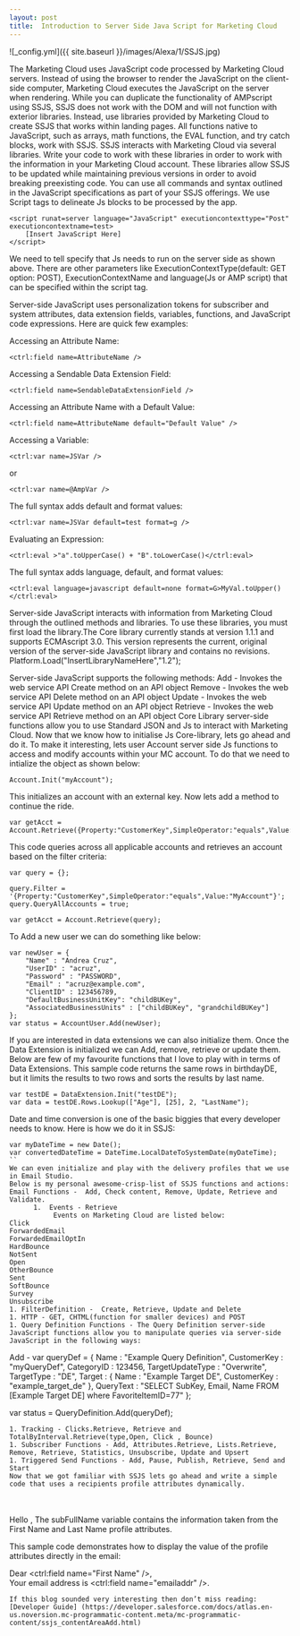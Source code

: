 ```yaml
---
layout: post
title:  Introduction to Server Side Java Script for Marketing Cloud 
---
```

![_config.yml]({{ site.baseurl }}/images/Alexa/1/SSJS.jpg)

The Marketing Cloud uses JavaScript code processed by Marketing Cloud servers. Instead of using the browser to render the JavaScript on the client-side computer, Marketing Cloud executes the JavaScript on the server when rendering. While you can duplicate the functionality of AMPscript using SSJS, SSJS does not work with the DOM and will not function with exterior libraries. Instead, use libraries provided by Marketing Cloud to create SSJS that works within landing pages. All functions native to JavaScript, such as arrays, math functions, the EVAL function, and try catch blocks, work with SSJS. SSJS interacts with Marketing Cloud via several libraries. Write your code to work with these libraries in order to work with the information in your Marketing Cloud account. These libraries allow SSJS to be updated while maintaining previous versions in order to avoid breaking preexisting code. You can use all commands and syntax outlined in the JavaScript specifications as part of your SSJS offerings. We use Script tags to delineate Js blocks to be processed by the app. 
```
<script runat=server language="JavaScript" executioncontexttype="Post" executioncontextname=test>
    [Insert JavaScript Here]
</script>
```
We need to tell specify that Js needs to run on the server side as shown above. There are other parameters like ExecutionContextType(default: GET option: POST), ExecutionContextName and language(Js or AMP script) that can be specified within the script tag. 

Server-side JavaScript uses personalization tokens for subscriber and system attributes, data extension fields, variables, functions, and JavaScript code expressions. Here are quick few examples:

Accessing an Attribute Name:
```
<ctrl:field name=AttributeName />
```
Accessing a Sendable Data Extension Field:
```
<ctrl:field name=SendableDataExtensionField />
```
Accessing an Attribute Name with a Default Value:
```
<ctrl:field name=AttributeName default="Default Value" />
```
Accessing a Variable:
```
<ctrl:var name=JSVar />
```
or
```
<ctrl:var name=@AmpVar />
```

The full syntax adds default and format values:
```
<ctrl:var name=JSVar default=test format=g />
```

Evaluating an Expression:
```
<ctrl:eval >"a".toUpperCase() + "B".toLowerCase()</ctrl:eval>
```
The full syntax adds language, default, and format values:
```
<ctrl:eval language=javascript default=none format=G>MyVal.toUpper()</ctrl:eval>
```
Server-side JavaScript interacts with information from Marketing Cloud through the outlined methods and libraries. To use these libraries, you must first load the library.The Core library currently stands at version 1.1.1 and supports ECMAscript 3.0. This version represents the current, original version of the server-side JavaScript library and contains no revisions.
Platform.Load("InsertLibraryNameHere","1.2");

Server-side JavaScript supports the following methods:
Add - Invokes the web service API Create method on an API object
Remove - Invokes the web service API Delete method on an API object
Update - Invokes the web service API Update method on an API object
Retrieve - Invokes the web service API Retrieve method on an API object
Core Library server-side functions allow you to use Standard JSON and Js to interact with Marketing Cloud. Now that we know how to initialise Js Core-library, lets go ahead and do it. To make it interesting, lets user Account server side Js functions to access and modify accounts within your MC account. To do that we need to intialize the object as shown below:
```
Account.Init("myAccount");
```
This initializes an account with an external key. Now lets add a method to continue the ride.
```
var getAcct = Account.Retrieve({Property:"CustomerKey",SimpleOperator:"equals",Value:"MyAccount"});
```
This code queries across all applicable accounts and retrieves an account based on the filter criteria:
```
var query = {};

query.Filter = '{Property:"CustomerKey",SimpleOperator:"equals",Value:"MyAccount"}';
query.QueryAllAccounts = true;

var getAcct = Account.Retrieve(query);
```

To Add a new user we can do something like below:
```
var newUser = {
    "Name" : "Andrea Cruz",
    "UserID" : "acruz",
    "Password" : "PASSWORD",
    "Email" : "acruz@example.com",
    "ClientID" : 123456789,
    "DefaultBusinessUnitKey": "childBUKey",
    "AssociatedBusinessUnits" : ["childBUKey", "grandchildBUKey"]
};
var status = AccountUser.Add(newUser);
```
If you are interested in data extensions we can also initialize them. Once the Data Extension is initialized we can Add, remove, retrieve or update them.  Below are few of my favourite functions that I love to play with in terms of Data Extensions. 
This sample code returns the same rows in birthdayDE, but it limits the results to two rows and sorts the results by last name.

```
var testDE = DataExtension.Init("testDE");
var data = testDE.Rows.Lookup(["Age"], [25], 2, "LastName");
```
Date and time conversion is one of the basic biggies that every developer needs to know. Here is how we do it in SSJS:

```
var myDateTime = new Date();
var convertedDateTime = DateTime.LocalDateToSystemDate(myDateTime);
``
We can even initialize and play with the delivery profiles that we use in Email Studio.
Below is my personal awesome-crisp-list of SSJS functions and actions:
Email Functions -  Add, Check content, Remove, Update, Retrieve and Validate. 
      1.  Events - Retrieve 
           Events on Marketing Cloud are listed below:
Click
ForwardedEmail
ForwardedEmailOptIn
HardBounce
NotSent
Open
OtherBounce
Sent
SoftBounce
Survey
Unsubscribe
1. FilterDefinition -  Create, Retrieve, Update and Delete 
1. HTTP - GET, CHTML(function for smaller devices) and POST
1. Query Definition Functions - The Query Definition server-side JavaScript functions allow you to manipulate queries via server-side JavaScript in the following ways:
```
Add - var queryDef = {
    Name : "Example Query Definition",
    CustomerKey : "myQueryDef",
    CategoryID : 123456,
    TargetUpdateType : "Overwrite",
    TargetType : "DE",
    Target : {
        Name : "Example Target DE",
        CustomerKey : "example_target_de"
    },
    QueryText : "SELECT SubKey, Email, Name FROM [Example Target DE] where FavoriteItemID=77"
};

var status = QueryDefinition.Add(queryDef);
```
1. Tracking - Clicks.Retrieve, Retrieve and TotalByInterval.Retrieve(type,Open, Click , Bounce)
1. Subscriber Functions - Add, Attributes.Retrieve, Lists.Retrieve, Remove, Retrieve, Statistics, Unsubscribe, Update and Upsert
1. Triggered Send Functions - Add, Pause, Publish, Retrieve, Send and Start
Now that we got familiar with SSJS lets go ahead and write a simple code that uses a recipients profile attributes dynamically.
```
<script runat=server>
    var subFullName = Platform.Recipient.GetAttributeValue("First Name") + " " + Platform.Recipient.GetAttributeValue("Last Name");
</script>
<br />
<br />
Hello <ctrl:var name="subFullName" />,
The subFullName variable contains the information taken from the First Name and Last Name profile attributes.

This sample code demonstrates how to display the value of the profile attributes directly in the email:

Dear <ctrl:field name="First Name" />,
<br />
Your email address is <ctrl:field name="emailaddr" />.
```
If this blog sounded very interesting then don’t miss reading:[Developer Guide] (https://developer.salesforce.com/docs/atlas.en-us.noversion.mc-programmatic-content.meta/mc-programmatic-content/ssjs_contentAreaAdd.html)